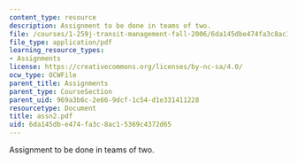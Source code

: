 ```yaml
---
content_type: resource
description: Assignment to be done in teams of two.
file: /courses/1-259j-transit-management-fall-2006/6da145dbe474fa3c8ac15369c4372d65_assn2.pdf
file_type: application/pdf
learning_resource_types:
- Assignments
license: https://creativecommons.org/licenses/by-nc-sa/4.0/
ocw_type: OCWFile
parent_title: Assignments
parent_type: CourseSection
parent_uid: 969a3b6c-2e66-9dcf-1c54-d1e331411228
resourcetype: Document
title: assn2.pdf
uid: 6da145db-e474-fa3c-8ac1-5369c4372d65
---
```

Assignment to be done in teams of two.